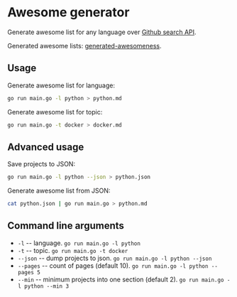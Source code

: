 # Awesome generator

Generate awesome list for any language over [Github search API](https://developer.github.com/v3/search/#search-repositories).

Generated awesome lists: [generated-awesomeness](https://github.com/orsinium/generated-awesomeness).

## Usage

Generate awesome list for language:

```bash
go run main.go -l python > python.md
```

Generate awesome list for topic:

```bash
go run main.go -t docker > docker.md
```

## Advanced usage

Save projects to JSON:

```bash
go run main.go -l python --json > python.json
```

Generate awesome list from JSON:

```bash
cat python.json | go run main.go > python.md
```


## Command line arguments

* `-l` -- language. `go run main.go -l python`
* `-t` -- topic. `go run main.go -t docker`
* `--json` -- dump projects to json. `go run main.go -l python --json`
* `--pages` -- count of pages (default 10). `go run main.go -l python --pages 5`
* `--min` -- minimum projects into one section (default 2). `go run main.go -l python --min 3`
